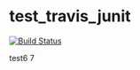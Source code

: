 # test_travis_junit

[![Build Status](https://travis-ci.org/apeinot/test_travis_junit.svg?branch=master)](https://travis-ci.org/apeinot/test_travis_junit)

test6
7
